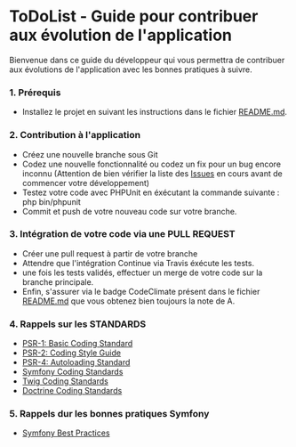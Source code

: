# ToDoList - Guide pour contribuer aux évolution de l'application <br/>

Bienvenue dans ce guide du développeur qui vous permettra de contribuer aux évolutions de l'application avec les bonnes pratiques à suivre.

### 1. Prérequis

*   Installez le projet en suivant les instructions dans le fichier [README.md](README.md).

### 2. Contribution à l'application

*   Créez une nouvelle branche sous Git
*   Codez une nouvelle fonctionnalité ou codez un fix pour un bug encore inconnu (Attention de bien vérifier la liste des [Issues](https://github.com/ssanchez91/ToDoList/issues) en cours avant de commencer votre développement)
*   Testez votre code avec PHPUnit en éxécutant la commande suivante : php bin/phpunit
*   Commit et push de votre nouveau code sur votre branche.

### 3. Intégration de votre code via une PULL REQUEST

*   Créer une pull request à partir de votre branche
*   Attendre que l'intégration Continue via Travis éxécute les tests.
*   une fois les tests validés, effectuer un merge de votre code sur la branche principale.
*   Enfin, s'assurer via le badge CodeClimate présent dans le fichier [README.md](README.md) que vous obtenez bien toujours la note de A. 

### 4. Rappels sur les STANDARDS

*    <a href="https://github.com/php-fig/fig-standards/blob/master/accepted/PSR-1-basic-coding-standard.md" target="_blank">PSR-1: Basic Coding Standard</a>
*    <a href="https://github.com/php-fig/fig-standards/blob/master/accepted/PSR-2-coding-style-guide.md" target="_blank">PSR-2: Coding Style Guide</a>
*    <a href="https://github.com/php-fig/fig-standards/blob/master/accepted/PSR-4-autoloader.md" target="_blank">PSR-4: Autoloading Standard</a>
*    <a href="https://symfony.com/doc/4.4/contributing/code/standards.html" target="_blank">Symfony Coding Standards</a>
*    <a href="https://twig.symfony.com/doc/2.x/coding_standards.html" target="_blank">Twig Coding Standards</a>
*    <a href="https://www.doctrine-project.org/projects/doctrine-coding-standard/en/8.2/index.html" target="_blank">Doctrine Coding Standards</a>

### 5. Rappels dur les bonnes pratiques Symfony

*    <a href="https://symfony.com/doc/4.4/best_practices.html" target="_blank">Symfony Best Practices</a>
